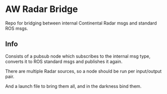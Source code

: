 # AW Radar Bridge

Repo for bridging between internal Continental Radar msgs and standard ROS msgs.

## Info

Consists of a pubsub node which subscribes to the internal msg type, converts it
to ROS standard msgs and publishes it again.

There are multiple Radar sources, so a node should be run per input/output pair.

And a launch file to bring them all, and in the darkness bind them.
